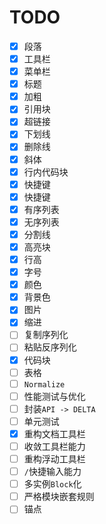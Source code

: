 # TODO
- [x] 段落
- [x] 工具栏
- [x] 菜单栏
- [x] 标题
- [x] 加粗
- [x] 引用块
- [x] 超链接
- [x] 下划线
- [x] 删除线
- [x] 斜体
- [x] 行内代码块
- [x] 快捷键
- [x] 快捷键
- [x] 有序列表
- [x] 无序列表
- [x] 分割线
- [x] 高亮块
- [x] 行高
- [x] 字号
- [x] 颜色
- [x] 背景色
- [x] 图片
- [x] 缩进
- [ ] 复制序列化
- [ ] 粘贴反序列化
- [x] 代码块
- [ ] 表格
- [ ] `Normalize`
- [ ] 性能测试与优化
- [ ] 封装`API -> DELTA`
- [ ] 单元测试
- [x] 重构文档工具栏
- [ ] 收敛工具栏能力
- [ ] 重构浮动工具栏
- [ ] `/`快捷输入能力
- [ ] 多实例`Block`化
- [ ] 严格模块嵌套规则
- [ ] 锚点

